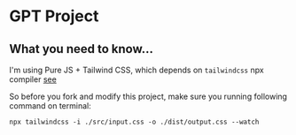 # GPT Project

## What you need to know...

I'm using Pure JS + Tailwind CSS, which depends on `tailwindcss` npx compiler [see](https://tailwindcss.com/docs/installation)

So before you fork and modify this project, make sure you running following command on terminal:

```shell
npx tailwindcss -i ./src/input.css -o ./dist/output.css --watch
```